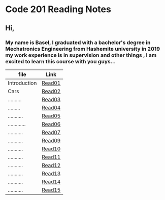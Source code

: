 # Code 201 Reading Notes

## **Hi,**

### My name is Basel, I graduated with a bachelor's degree in Mechatronics Engineering from Hashemite university in 2019 my work experience is in supervision and other things , I am excited to learn this course with you guys...


| file     | Link       |
| ---------| -----------|
| Introduction   | [Read01](https://bassel07.github.io/Reading-Notes201/) |
| Cars           | [Read02](https://bassel07.github.io/Cars/)   |
| ..........     |  [Read03]()   |
| .........      |  [Read04]()   |
| ...........    |  [Read05]()   |
| .............  |  [Read06]()
| ...........    |  [Read07]()
| ...........    |  [Read09]()   |
| ...........    |  [Read10]()   |
| ...........    |  [Read11]()   |
| ...........    |  [Read12]()   |
| ...........    |  [Read13]()   |
| ...........    |  [Read14]()   |
| ...........    |  [Read15]()   |

